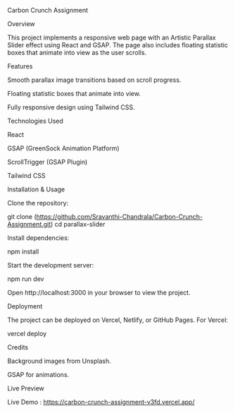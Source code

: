 Carbon Crunch Assignment

Overview

This project implements a responsive web page with an Artistic Parallax Slider effect using React and GSAP. The page also includes floating statistic boxes that animate into view as the user scrolls.

Features

Smooth parallax image transitions based on scroll progress.

Floating statistic boxes that animate into view.

Fully responsive design using Tailwind CSS.

Technologies Used

React

GSAP (GreenSock Animation Platform)

ScrollTrigger (GSAP Plugin)

Tailwind CSS

Installation & Usage

Clone the repository:

git clone (https://github.com/Sravanthi-Chandrala/Carbon-Crunch-Assignment.git)
cd parallax-slider

Install dependencies:

npm install

Start the development server:

npm run dev

Open http://localhost:3000 in your browser to view the project.

Deployment

The project can be deployed on Vercel, Netlify, or GitHub Pages. For Vercel:

vercel deploy

Credits

Background images from Unsplash.

GSAP for animations.

Live Preview

Live Demo : https://carbon-crunch-assignment-v3fd.vercel.app/
